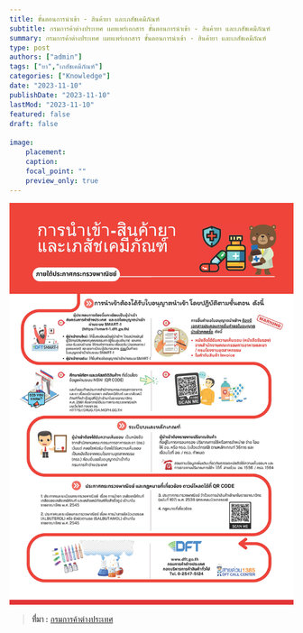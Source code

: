 ```yaml
---
title: ขั้นตอนการนำเข้า - สินค้ายา และเภสัชเคมีภัณฑ์
subtitle: กรมการค้าต่างประเทศ เผยแพร่เอกสาร ขั้นตอนการนำเข้า - สินค้ายา และเภสัชเคมีภัณฑ์
summary: กรมการค้าต่างประเทศ เผยแพร่เอกสาร ขั้นตอนการนำเข้า - สินค้ายา และเภสัชเคมีภัณฑ์
type: post
authors: ["admin"]
tags: ["ยา","เภสัชเคมีภัณฑ์"]
categories: ["Knowledge"]
date: "2023-11-10"
publishDate: "2023-11-10"
lastMod: "2023-11-10"
featured: false
draft: false

image:
    placement:
    caption: 
    focal_point: ""
    preview_only: true
---
```


![](img_01.jpg)



> **ที่มา :** [กรมการค้าต่างประเทศ](https://www.dft.go.th/th-th/ShareDocument1/ArticleId/27150)  

